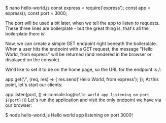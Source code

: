 $ nano hello-world.js
const express = require('express');
const app = express();
const port = 3000;

The port will be used a bit later, when we tell the app to listen to requests. These three lines are boilerplate - but the great thing is, that's all the boilerplate there is!

Now, we can create a simple GET endpoint right beneath the boilerplate. When a user hits the endpoint with a GET request, the message "Hello World, from express" will be returned (and rendered in the browser or displayed on the console).

We'd like to set it to be on the home page, so the URL for the endpoint is /:

app.get('/', (req, res) => {
res.send('Hello World, from express');
});
At this point, let's start our clients:

app.listen(port, () => console.log(`Hello world app listening on port ${port}!`))
Let's run the application and visit the only endpoint we have via our browser:

$ node hello-world.js
Hello world app listening on port 3000!
